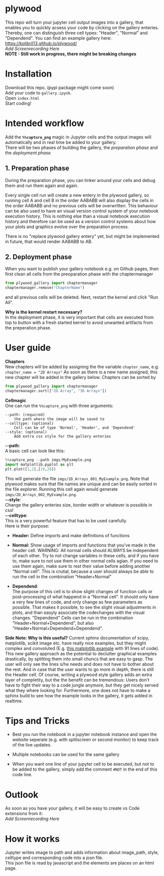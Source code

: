 # plywood

This repo will turn your jupyter cell output images into a gallery, that enables you to quickly acsess your code by clicking on the gallery enteries. Thereby, one can distinguish three cell types: "Header", "Normal" and "Dependend". 
You can find an example gallery here: https://kolibril13.github.io/plywood/   
*Add Screenrecording Here*  
**NOTE : Still work in progress, there might be breaking changes**

# Installation
Download this repo. (pypi package might come soon)  
Add your code to `gallery.ipynb`.  
Open `index.html`  
Start coding! 

# Intended workflow

Add the **`%%capture_png`** magic in Jupyter cells and the output images will automatically and in real time be added to your gallery.   
There will be two phases of building the gallery, the *preparation phase* and the *deployment phase.*

## 1. Preparation phase

During the preparation phase, you can tinker around your cells and debug them and run them again and again.

Every single cell run will create a new entery in the plywood gallery, so running cell A and cell B  in the order AABABB will also display the cells in the order AABABB and no previous cells will be overwritten.
This behaviour can be also used to have an visual version control system of your notebook execution history.
This is nothing else than a visual notebook execution history and therefore can be used as a version control systems about how your plots and graphics evolve over the preparation process. 

There is no "replace plywood gallery entery" yet, but might be implemented in future, that would render AABABB to AB.

## 2. Deployment phase

When you want to publish your gallery notebook e.g. on Github pages, then first clean all cells from the preoparation phase with the chaptermanager  
```py
from plywood_gallery import chaptermanager
chaptermanager.remove("ChapterName")
```
and all previous cells will be deleted.
Next, restart the kernel and click "Run All".

**Why is the kernel restart necessary?**  
In the deployment phase, it is very important that cells are executed from top to button with a fresh started kernel to avoid unwanted artifacts from the preperation phase.

# User guide

**Chapters**  
New chapters will be added by assigning the the variable `chapter_name`, e.g. `chapter_name = "2D Arrays"`
As soon as there is a new name assigned, this new chapter will be added in the gallery below.
Chapters can be sorted by 
```py
from plywood_gallery import chaptermanager
chaptermanager.sort(["2D Array", "3D Arrays"])
```

**Cellmagic**  
One can run the `%%capture_png` with three arguments:
```
--path: (required)
    the path where the image will be saved to
--celltype: (optional)
    Cell can be of type 'Normal', 'Header', and 'Dependend'
--style: (optional)
    Add extra css style for the gallery enteries
```
**--path**:  
A basic cell can look like this:
```py
%%capture_png --path imgs/MyExample.png
import matplotlib.pyplot as plt
plt.plot([1,2],[10,20])
```
This will generate the file `imgs/2D_Arrays_001_MyExample.png`. Note that plywood makes sure that file names are unique and can be easily sorted in the file explorer.
Running this cell again would generate `imgs/2D_Arrays_002_MyExample.png`.   
**--style**:  
Change the gallery enteries size, border width or whatever is possible in css!  
**--celltype**:    
This is a very powerful feature that has to be used carefully.  
Here is their purpose:  

* **Header:**
Define imports and make definitions of functions

* **Normal:**
Show usage of imports and functions that you've made in the header cell. WARNING: All normal cells should ALWAYS be independent of each other. Try to not change variables in these cells, and if you have to, make sure to not use them in other normal cells agian. If you need to use them again, make sure to rest their value before adding another "Normal cell". This is crutial, because a user should always be able to run the cell in the combination "Header+Normal"
* **Dependend**:  
The purpose of this cell is to show slight changes of function calls or post-processing of what happend in a "Normal cell". It should only have a very few lines of code, and only change as few parameters as possible. That makes it possible, to see the slight visual adjustments in plots, and than easyly associate the codechanges with the visual changes. "Dependend" Cells can be run in the combination "Header+Normal+Dependend", but also "Header+Normal+Dependend+Dependend".



**Side Note: Why is this useful?** 
Current sphinx documentation of scipy, matplotlib, scikit image etc. have really nice examples, but they might complex and convoluted (E.g. [this matplotlib example](https://matplotlib.org/stable/gallery/shapes_and_collections/artist_reference.html#sphx-glr-gallery-shapes-and-collections-artist-reference-py)   with 91 lines of code).
This new gallery approach as the potential to declutter graphical examples drastically, by splitting them into small chuncs that are easy to gasp. The user will only see the lines s/he needs and does not have to bother about the rest. And in case that the user wants to go more in depth, there is still the Header cell.
Of course, writing a plywood style gallery adds an extra layer of completity, but the the benefit can be tremendous: Users don't have to fight their way to a code jungle anymore, but they get nicely served what they where looking for.
Furthermore, one does not have to make a sphinx build to see how the example looks in the gallery, it gets added in realtime.


# Tips and Tricks

* Best you run the notebook in a jupyter notebook instance and open the website seperate (e.g. with splitscreen or second monitor) to keep track of the live updates.

* Multiple notebooks can be used for the same gallery

* When you want one line of your jupyter cell to be executed, but not to be added to the gallery, simply add the comment `#NOT` in the end of this code line.

# Outlook
As soon as you have your gallery, it will be easy to create vs Code extensions from it:  
*Add Screenrecording Here*


# How it works
Jupyter writes image to path and adds information about image_path, style, celltype and corresponding code into a josn file.  
This json file is read by javascript and the elements are places on an html page.